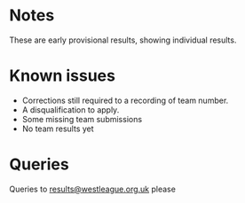 # Notes

These are early provisional results, showing individual results.

# Known issues

* Corrections still required to a recording of team number.
* A disqualification to apply.
* Some missing team submissions
* No team results yet

# Queries

Queries to [results@westleague.org.uk](results@westleague.org.uk) please